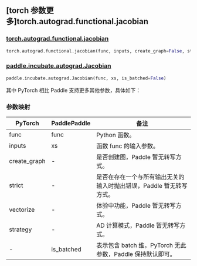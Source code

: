 ## [torch 参数更多]torch.autograd.functional.jacobian

### [torch.autograd.functional.jacobian](https://pytorch.org/docs/1.13/generated/torch.autograd.functional.jacobian.html#torch.autograd.functional.jacobian)

```python
torch.autograd.functional.jacobian(func, inputs, create_graph=False, strict=False, vectorize=False, strategy='reverse-mode')
```

### [paddle.incubate.autograd.Jacobian](https://www.paddlepaddle.org.cn/documentation/docs/zh/api/paddle/incubate/autograd/Jacobian_cn.html)

```python
paddle.incubate.autograd.Jacobian(func, xs, is_batched=False)
```

其中 PyTorch 相比 Paddle 支持更多其他参数，具体如下：

### 参数映射

| PyTorch      | PaddlePaddle | 备注                                                                |
| ------------ | ------------ | ------------------------------------------------------------------- |
| func         | func         | Python 函数。                                                       |
| inputs       | xs           | 函数 func 的输入参数。                                              |
| create_graph | -            | 是否创建图，Paddle 暂无转写方式。                                   |
| strict       | -            | 是否在存在一个与所有输出无关的输入时抛出错误，Paddle 暂无转写方式。 |
| vectorize    | -            | 体验中功能，Paddle 暂无转写方式。                                   |
| strategy     | -            | AD 计算模式，Paddle 暂无转写方式。                                  |
| -            | is_batched   | 表示包含 batch 维，PyTorch 无此参数，Paddle 保持默认即可。          |
